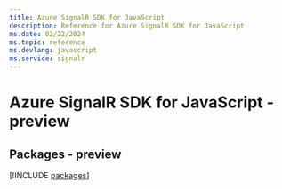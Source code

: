 ```yaml
---
title: Azure SignalR SDK for JavaScript
description: Reference for Azure SignalR SDK for JavaScript
ms.date: 02/22/2024
ms.topic: reference
ms.devlang: javascript
ms.service: signalr
---
```

# Azure SignalR SDK for JavaScript - preview
## Packages - preview
[!INCLUDE [packages](signalr-index.md)]